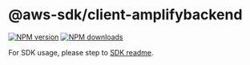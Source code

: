 # @aws-sdk/client-amplifybackend

[![NPM version](https://img.shields.io/npm/v/@aws-sdk/client-amplifybackend/latest.svg)](https://www.npmjs.com/package/@aws-sdk/client-amplifybackend)
[![NPM downloads](https://img.shields.io/npm/dm/@aws-sdk/client-amplifybackend.svg)](https://www.npmjs.com/package/@aws-sdk/client-amplifybackend)

For SDK usage, please step to [SDK readme](https://github.com/aws/aws-sdk-js-v3).
